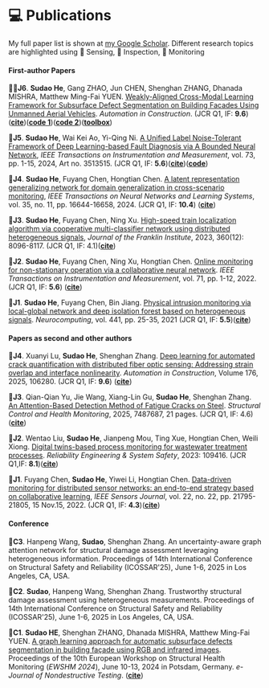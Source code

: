 
# 💻 Publications

My full paper list is shown at [my Google Scholar](https://scholar.google.com/citations?user=SCHOLAR_ID&user=3jbGRAYAAAAJ). Different research topics are highlighted using 🔶 Sensing,  🚩 Inspection, 🚄 Monitoring


#### First-author Papers
🔶🚩**J6**. **Sudao He**, Gang ZHAO, Jun CHEN, Shenghan ZHANG, Dhanada MISHRA, Matthew Ming-Fai YUEN. [Weakly-Aligned Cross-Modal Learning Framework for Subsurface Defect Segmentation on Building Facades Using Unmanned Aerial Vehicles](http://dx.doi.org/10.2139/ssrn.4845688). *Automation in Construction*. (JCR Q1, IF: **9.6**)([**cite**](https://scholar.google.com/scholar?hl=zh-CN&as_sdt=0%2C5&q=+Weakly-aligned+cross-modal+learning+framework+for+subsurface+defect+segmentation+on+building+fa%C3%A7ades+using+UAVs&btnG=#d=gs_cit&t=1748504706676&u=%2Fscholar%3Fq%3Dinfo%3AMzWfw_bQ050J%3Ascholar.google.com%2F%26output%3Dcite%26scirp%3D0%26hl%3Dzh-CN))([**code 1**](https://github.com/sudao-he/Multimodal-Feature-Description-Network))([**code 2**](https://github.com/sudao-he/Prompt-aided-Cross-modal-Graph-Learning))([**toolbox**](https://github.com/sudao-he/Multimodal-Landmark-Annotation))

🚄**J5**. **Sudao He**, Wai Kei Ao, Yi-Qing Ni. [A Unified Label Noise-Tolerant Framework of Deep Learning-based Fault Diagnosis via A Bounded Neural Network](https://ieeexplore.ieee.org/abstract/document/10462126), *IEEE Transactions on Instrumentation and Measurement*, vol. 73, pp. 1-15, 2024, Art no. 3513515. (JCR Q1, IF: **5.6**)([**cite**](https://scholar.google.com/scholar?hl=zh-CN&as_sdt=0%2C5&q=+A+Unified+Label+Noise-Tolerant+Framework+of+Deep+Learning-based+Fault+Diagnosis+via+A+Bounded+Neural+Network&btnG=#d=gs_cit&t=1748504497705&u=%2Fscholar%3Fq%3Dinfo%3A0QIBrQ6ntkYJ%3Ascholar.google.com%2F%26output%3Dcite%26scirp%3D0%26hl%3Dzh-CN))([**code**](https://github.com/sudao-he/Bounded_Neural_Network))

🚄**J4**. **Sudao He**, Fuyang Chen, Hongtian Chen. [A latent representation generalizing network for domain generalization in cross-scenario monitoring](https://ieeexplore.ieee.org/abstract/document/10195224), *IEEE Transactions on Neural Networks and Learning Systems*, vol. 35, no. 11, pp. 16644-16658, 2024. (JCR Q1, IF: **10.4**) ([**cite**](https://scholar.google.com/scholar?hl=zh-CN&as_sdt=0%2C5&btnG=#d=gs_cit&t=1699859773068&u=%2Fscholar%3Fq%3Dinfo%3AumFFoC6IjMwJ%3Ascholar.google.com%2F%26output%3Dcite%26scirp%3D5%26hl%3Dzh-CN))

🚄**J3**. **Sudao He**, Fuyang Chen, Ning Xu. [High-speed train localization algorithm via cooperative multi-classifier network using distributed heterogeneous signals](https://www.sciencedirect.com/science/article/pii/S0016003223003861), *Journal of the Franklin Institute*, 2023, 360(12): 8096-8117. (JCR Q1, IF: 4.1)([**cite**](https://scholar.google.com/scholar?hl=zh-CN&as_sdt=0%2C5&btnG=#d=gs_cit&t=1699860089168&u=%2Fscholar%3Fq%3Dinfo%3ADIPCGyPPaeYJ%3Ascholar.google.com%2F%26output%3Dcite%26scirp%3D3%26hl%3Dzh-CN))

🚄**J2**. **Sudao He**, Fuyang Chen, Ning Xu, Hongtian Chen. [Online monitoring for non-stationary operation via a collaborative neural network](https://ieeexplore.ieee.org/abstract/document/9756373). *IEEE Transactions on Instrumentation and Measurement*, vol. 71, pp. 1-12, 2022. (JCR Q1, IF: **5.6**) ([**cite**](https://scholar.google.com/scholar?hl=zh-CN&as_sdt=0%2C5&btnG=#d=gs_cit&t=1699860000183&u=%2Fscholar%3Fq%3Dinfo%3ALR5BCqh9o_4J%3Ascholar.google.com%2F%26output%3Dcite%26scirp%3D0%26hl%3Dzh-CN))

🚄**J1**. **Sudao He**, Fuyang Chen, Bin Jiang. [Physical intrusion monitoring via local-global network and deep isolation forest based on heterogeneous signals](https://www.sciencedirect.com/science/article/pii/S0925231221001867). *Neurocomputing*, vol. 441, pp. 25-35, 2021 (JCR Q1, IF: **5.5**)([**cite**](https://scholar.google.com/scholar?hl=zh-CN&as_sdt=0%2C5&btnG=#d=gs_cit&t=1699860041374&u=%2Fscholar%3Fq%3Dinfo%3ArjuE8Rm2RicJ%3Ascholar.google.com%2F%26output%3Dcite%26scirp%3D1%26hl%3Dzh-CN))

#### Papers as second and other authors 
🔶**J4**. Xuanyi Lu, **Sudao He**, Shenghan Zhang. [Deep learning for automated crack quantification with distributed fiber optic sensing: Addressing strain overlap and interface nonlinearity](https://www.sciencedirect.com/science/article/pii/S0926580525003206). *Automation in Construction*, Volume 176, 2025, 106280. (JCR Q1, IF: **9.6**) ([**cite**](https://scholar.google.com/scholar?hl=zh-CN&as_sdt=0%2C5&q=Deep+learning+for+automated+crack+quantification+with+distributed+fiber+optic+sensing%3A+Addressing+strain+overlap+and+interface+nonlinearity&btnG=#d=gs_cit&t=1748505604673&u=%2Fscholar%3Fq%3Dinfo%3A9HPmwN03T14J%3Ascholar.google.com%2F%26output%3Dcite%26scirp%3D0%26hl%3Dzh-CN))

🚄**J3**. Qian-Qian Yu, Jie Wang, Xiang-Lin Gu, **Sudao He**, Shenghan Zhang. [An Attention-Based Detection Method of Fatigue Cracks on Steel](https://onlinelibrary.wiley.com/doi/full/10.1155/stc/7487687). *Structural Control and Health Monitoring*, 2025, 7487687, 21 pages. (JCR Q1, IF: 4.6) ([**cite**](https://scholar.google.com/scholar?hl=zh-CN&as_sdt=0%2C5&q=An+Attention%E2%80%90Based+Detection+Method+of+Fatigue+Cracks+on+Steel&btnG=#d=gs_cit&t=1748505353944&u=%2Fscholar%3Fq%3Dinfo%3Ae8j4eD_0pXsJ%3Ascholar.google.com%2F%26output%3Dcite%26scirp%3D0%26hl%3Dzh-CN))

🚄**J2**. Wentao Liu, **Sudao He**, Jianpeng Mou, Ting Xue, Hongtian Chen, Weili Xiong. [Digital twins-based process monitoring for wastewater treatment processes](https://www.sciencedirect.com/science/article/pii/S0951832023003307). *Reliability Engineering & System Safety*, 2023: 109416. (JCR Q1,IF: **8.1**)([**cite**](https://scholar.google.com/scholar?hl=zh-CN&as_sdt=0%2C5&btnG=#d=gs_cit&t=1699860157106&u=%2Fscholar%3Fq%3Dinfo%3AxY14RwB2dMgJ%3Ascholar.google.com%2F%26output%3Dcite%26scirp%3D4%26hl%3Dzh-CN))

🚄**J1**. Fuyang Chen, **Sudao He**, Yiwei Li, Hongtian Chen. [Data-driven monitoring for distributed sensor networks: an end-to-end strategy based on collaborative learning](https://ieeexplore.ieee.org/abstract/document/9915322), *IEEE Sensors Journal*, vol. 22, no. 22, pp. 21795-21805, 15 Nov.15, 2022. (JCR Q1, IF: **4.3**)([**cite**](https://scholar.google.com/scholar?hl=zh-CN&as_sdt=0%2C5&btnG=#d=gs_cit&t=1699860131468&u=%2Fscholar%3Fq%3Dinfo%3AXes_Ogjk7mkJ%3Ascholar.google.com%2F%26output%3Dcite%26scirp%3D2%26hl%3Dzh-CN))

#### Conference
🚩**C3**. Hanpeng Wang, **Sudao**, Shenghan Zhang. An uncertainty-aware graph attention network for structural damage assessment leveraging heterogeneous information. Proceedings of 14th International Conference on Structural Safety and Reliability (ICOSSAR'25), June 1-6, 2025 in Los Angeles, CA, USA.

🚩**C2**. **Sudao**, Hanpeng Wang, Shenghan Zhang. Trustworthy structural damage assessment using heterogeneous measurements. Proceedings of 14th International Conference on Structural Safety and Reliability (ICOSSAR'25), June 1-6, 2025 in Los Angeles, CA, USA.

🚩**C1**. **Sudao HE**, Shenghan ZHANG, Dhanada MISHRA, Matthew Ming-Fai YUEN. [A graph learning approach for automatic subsurface defects segmentation in building façade using RGB and infrared images](https://www.ndt.net/search/docs.php3?id=29567). Proceedings of the 10th European Workshop on Structural Health Monitoring (*EWSHM 2024*), June 10-13, 2024 in Potsdam, Germany. *e-Journal of Nondestructive Testing*. ([**cite**](https://scholar.google.com/scholar?hl=zh-CN&as_sdt=0%2C5&q=A+graph+learning+approach+for+automatic+subsurface+defects+segmentation+in+building+fa%C3%A7ade+using+RGB+and+infrared+images&btnG=#d=gs_cit&t=1748505723064&u=%2Fscholar%3Fq%3Dinfo%3ACXemfQYwStsJ%3Ascholar.google.com%2F%26output%3Dcite%26scirp%3D0%26hl%3Dzh-CN))
